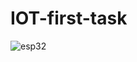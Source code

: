 # IOT-first-task
![esp32](https://github.com/1HALA1/IOT-first-task/assets/128305211/f434bce1-176f-4a5d-912f-68068bad7670)
